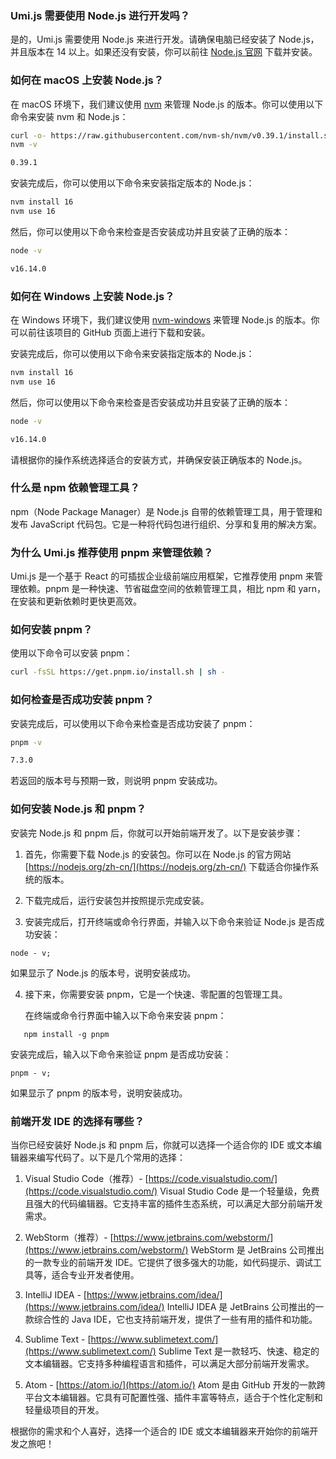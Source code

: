 ### Umi.js 需要使用 Node.js 进行开发吗？

是的，Umi.js 需要使用 Node.js 来进行开发。请确保电脑已经安装了 Node.js，并且版本在 14 以上。如果还没有安装，你可以前往 [Node.js 官网](https://nodejs.org/zh-cn/) 下载并安装。

### 如何在 macOS 上安装 Node.js？

在 macOS 环境下，我们建议使用 [nvm](https://github.com/nvm-sh/nvm) 来管理 Node.js 的版本。你可以使用以下命令来安装 nvm 和 Node.js：

```bash
curl -o- https://raw.githubusercontent.com/nvm-sh/nvm/v0.39.1/install.sh | bash
nvm -v

0.39.1
```

安装完成后，你可以使用以下命令来安装指定版本的 Node.js：

```bash
nvm install 16
nvm use 16
```

然后，你可以使用以下命令来检查是否安装成功并且安装了正确的版本：

```bash
node -v

v16.14.0
```

### 如何在 Windows 上安装 Node.js？

在 Windows 环境下，我们建议使用 [nvm-windows](https://github.com/coreybutler/nvm-windows) 来管理 Node.js 的版本。你可以前往该项目的 GitHub 页面上进行下载和安装。

安装完成后，你可以使用以下命令来安装指定版本的 Node.js：

```bash
nvm install 16
nvm use 16
```

然后，你可以使用以下命令来检查是否安装成功并且安装了正确的版本：

```bash
node -v

v16.14.0
```

请根据你的操作系统选择适合的安装方式，并确保安装正确版本的 Node.js。

### 什么是 npm 依赖管理工具？

npm（Node Package Manager）是 Node.js 自带的依赖管理工具，用于管理和发布 JavaScript 代码包。它是一种将代码包进行组织、分享和复用的解决方案。

### 为什么 Umi.js 推荐使用 pnpm 来管理依赖？

Umi.js 是一个基于 React 的可插拔企业级前端应用框架，它推荐使用 pnpm 来管理依赖。pnpm 是一种快速、节省磁盘空间的依赖管理工具，相比 npm 和 yarn，在安装和更新依赖时更快更高效。

### 如何安装 pnpm？

使用以下命令可以安装 pnpm：

```bash
curl -fsSL https://get.pnpm.io/install.sh | sh -
```

### 如何检查是否成功安装 pnpm？

安装完成后，可以使用以下命令来检查是否成功安装了 pnpm：

```bash
pnpm -v

7.3.0
```

若返回的版本号与预期一致，则说明 pnpm 安装成功。

### 如何安装 Node.js 和 pnpm？

安装完 Node.js 和 pnpm 后，你就可以开始前端开发了。以下是安装步骤：

1. 首先，你需要下载 Node.js 的安装包。你可以在 Node.js 的官方网站 [https://nodejs.org/zh-cn/](https://nodejs.org/zh-cn/) 下载适合你操作系统的版本。

2. 下载完成后，运行安装包并按照提示完成安装。

3. 安装完成后，打开终端或命令行界面，并输入以下命令来验证 Node.js 是否成功安装：

```tsx
node - v;
```

如果显示了 Node.js 的版本号，说明安装成功。

4. 接下来，你需要安装 pnpm，它是一个快速、零配置的包管理工具。

   在终端或命令行界面中输入以下命令来安装 pnpm：

```tsx
   npm install -g pnpm
```

安装完成后，输入以下命令来验证 pnpm 是否成功安装：

```tsx
pnpm - v;
```

如果显示了 pnpm 的版本号，说明安装成功。

### 前端开发 IDE 的选择有哪些？

当你已经安装好 Node.js 和 pnpm 后，你就可以选择一个适合你的 IDE 或文本编辑器来编写代码了。以下是几个常用的选择：

1. Visual Studio Code（推荐）- [https://code.visualstudio.com/](https://code.visualstudio.com/) Visual Studio Code 是一个轻量级，免费且强大的代码编辑器。它支持丰富的插件生态系统，可以满足大部分前端开发需求。

2. WebStorm（推荐）- [https://www.jetbrains.com/webstorm/](https://www.jetbrains.com/webstorm/) WebStorm 是 JetBrains 公司推出的一款专业的前端开发 IDE。它提供了很多强大的功能，如代码提示、调试工具等，适合专业开发者使用。

3. IntelliJ IDEA - [https://www.jetbrains.com/idea/](https://www.jetbrains.com/idea/) IntelliJ IDEA 是 JetBrains 公司推出的一款综合性的 Java IDE，它也支持前端开发，提供了一些有用的插件和功能。

4. Sublime Text - [https://www.sublimetext.com/](https://www.sublimetext.com/) Sublime Text 是一款轻巧、快速、稳定的文本编辑器。它支持多种编程语言和插件，可以满足大部分前端开发需求。

5. Atom - [https://atom.io/](https://atom.io/) Atom 是由 GitHub 开发的一款跨平台文本编辑器。它具有可配置性强、插件丰富等特点，适合于个性化定制和轻量级项目的开发。

根据你的需求和个人喜好，选择一个适合的 IDE 或文本编辑器来开始你的前端开发之旅吧！
